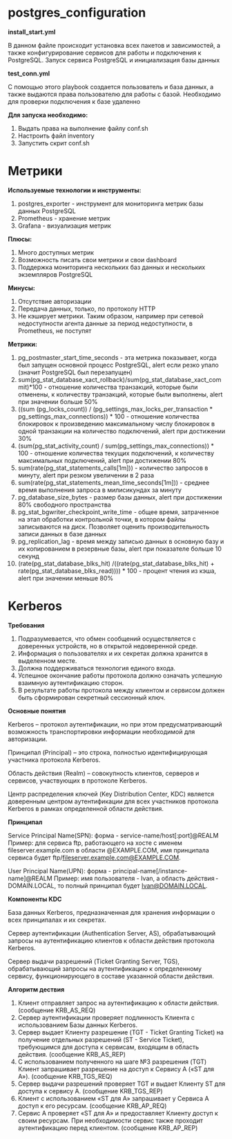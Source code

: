 # postgres_configuration

**install_start.yml**

В данном файле происходит установка всех пакетов и зависимостей, а также конфигурирование сервисов для работы и подключения к PostgreSQL. Запуск сервиса PostgreSQL и инициализация базы данных

**test_conn.yml**

С помощью этого playbook создается пользователь и база данных, а также выдаются права пользователю для работы с базой. Необходимо для проверки подключения к базе удаленно

**Для запуска необходимо:**

1. Выдать права на выполнение файлу conf.sh
2. Настроить файл inventory
3. Запустить скрит conf.sh

# Метрики

**Используемые технологии и инструменты:**
1. postgres_exporter - инструмент для мониторинга метрик базы данных PostgreSQL
2. Prometheus - хранение метрик
3. Grafana - визуализация метрик

**Плюсы:** 
1. Много доступных метрик
2. Возможность писать свои метрики и свои dashboard
3. Поддержка мониторинга нескольких баз данных и нескольких экземпляров PostgreSQL

**Минусы:**
1. Отсутствие авторизации
2. Передача данных, только, по протоколу HTTP
3. Не кэширует метрики. Таким образом, например при сетевой недоступности агента данные за период недоступности, в Prometheus, не поступят

**Метрики:**
1. pg_postmaster_start_time_seconds - эта метрика показывает, когда был запущен основной процесс PostgreSQL, alert если резко упало (значит PostgreSQL был перезапущен)
2. sum(pg_stat_database_xact_rollback)/sum(pg_stat_database_xact_commit)*100 - отношение количества транзакций, которые были отменены, к количеству транзакций, которые были выполнены, alert при значении больше 50%
3. ((sum (pg_locks_count)) / (pg_settings_max_locks_per_transaction * pg_settings_max_connections)) * 100 - отношение количества блокировок к произведению максимальному числу блокировок в одной транзакции на количество подключений, alert при достижении 30%
4. (sum(pg_stat_activity_count) / sum(pg_settings_max_connections)) * 100 - отношение количества текущих подключений, к количеству максимальных подключений, alert при достижении 80%
5. sum(rate(pg_stat_statements_calls[1m])) - количество запросов в минуту, alert при резком увеличении в 2 раза
6. sum(rate(pg_stat_statements_mean_time_seconds[1m])) - среднее время выполнения запроса в милисикундах за минуту
7. pg_database_size_bytes - размер базы данных, alert при достижении 80% свободного пространства
8. pg_stat_bgwriter_checkpoint_write_time - общее время, затраченное на этап обработки контрольной точки, в котором файлы записываются на диск. Позволяет оценить производительность записи данных в базе данных
9. pg_replication_lag - время между записью данных в основную базу и их копированием в резервные базы, alert при показателе больше 10 секунд
10. (rate(pg_stat_database_blks_hit) /((rate(pg_stat_database_blks_hit) + rate(pg_stat_database_blks_read)))) * 100 - процент чтения из кэша, alert при значении меньше 80%
   
# Kerberos

**Требования**

1. Подразумевается, что обмен сообщений осуществляется с доверенных устройств, но в открытой недоверенной среде.
2. Информация о пользователях и их секретах должна хранится в выделенном месте.
3. Должна поддерживаться технология единого входа.
4. Успешное окончание работы протокола должно означать успешную взаимную аутентификацию сторон.
5. В результате работы протокола между клиентом и сервисом должен быть сформирован секретный сессионный ключ.

**Основные понятия**

Kerberos – протокол аутентификации, но при этом предусматривающий возможность транспортировки информации необходимой для авторизации.

Принципал (Principal) – это строка, полностью идентифицирующая участника протокола Kerberos.

Область действия (Realm) – совокупность клиентов, серверов и сервисов, участвующих в протоколе Kerberos.

Центр распределения ключей (Key Distribution Center, KDC) является доверенным центром аутентификации для всех участников протокола Kerberos в рамках определенной области действия.

**Принципал**

Service Principal Name(SPN): форма - service-name/host[:port]@REALM Пример: для сервиса ftp, работающего на хосте с именем fileserver.example.com в области @EXAMPLE.COM, имя принципала сервиса будет ftp/fileserver.example.com@EXAMPLE.COM.

User Principal Name(UPN): форма - principal-name[/instance-name]@REALM Пример: имя пользователя - Ivan, а область действия - DOMAIN.LOCAL, то полный принципал будет Ivan@DOMAIN.LOCAL.

**Компоненты KDC**

База данных Kerberos, предназначенная для хранения информации о всех принципалах и их секретах.

Сервер аутентификации (Authentication Server, AS), обрабатывающий запросы на аутентификацию клиентов к области действия протокола Kerberos.

Сервер выдачи разрешений (Ticket Granting Server, TGS), обрабатывающий запросы на аутентификацию к определенному сервису, функционирующего в составе указанной области действия.

**Алгоритм дествия**

1. Клиент отправляет запрос на аутентификацию к области действия. (сообщение KRB_AS_REQ)
2. Сервер аутентификации проверяет подлинность Клиента с использованием Базы данных Kerberos. 
3. Сервер выдает Клиенту разрешение (TGT - Ticket Granting Ticket) на получение отдельных разрешений (ST - Service Ticket), требующимся для доступа к сервисам, входящим в область действия. (сообщение KRB_AS_REP)
4. С использованием полученного на шаге №3 разрешения (TGT) Клиент запрашивает разрешение на доступ к Сервису А («ST для А»). (сообщение KRB_TGS_REQ)
5. Сервер выдачи разрешений проверяет TGT и выдает Клиенту ST для доступа к сервису А. (сообщение KRB_TGS_REP)
6. Клиент с использованием «ST для А» запрашивает у Сервиса А доступ к его ресурсам. (сообщение KRB_AP_REQ)
7. Сервис А проверяет «ST для А» и предоставляет Клиенту доступ к своим ресурсам. При необходимости сервис также проходит аутентификацию перед клиентом. (сообщение KRB_AP_REP)






